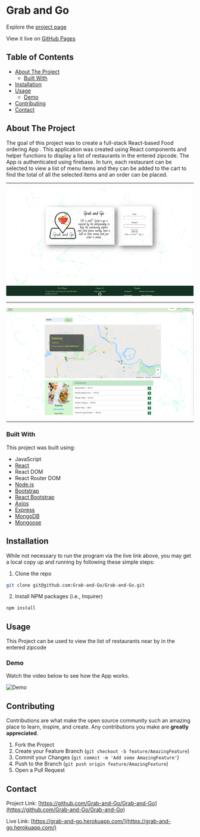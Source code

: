 # Grab and Go

Explore the [project page](https://github.com/Grab-and-Go/Grab-and-Go)

View it live on [GitHub Pages](https://grab-and-go.herokuapp.com/)

## Table of Contents

- [About The Project](#about-the-project)
  - [Built With](#built-with)
- [Installation](#installation)
- [Usage](#usage)
  - [Demo](#demo)
- [Contributing](#contributing)
- [Contact](#contact)

## About The Project

The goal of this project was to create a full-stack React-based Food ordering App . This application was created using React components and helper functions to display a list of restaurants in the entered zipcode. The App is authenticated using firebase. In turn, each restaurant can be selected to view a list of menu items and they can be added to the cart to find the total of all the selected items and an order can be placed.

<hr>

![Login Page](./client/public/images/Login.png)

<hr>

![Restaurant Page](./client/public/images/Restaurant.png)

<hr>

### Built With

This project was built using:

- JavaScript
- [React](https://reactjs.org/)
- React DOM
- React Router DOM
- [Node.js](https://nodejs.org/api/fs.html)
- [Bootstrap](https://getbootstrap.com/)
- [React Bootstrap](https://react-bootstrap.github.io/)
- [Axios](https://www.npmjs.com/package/axios)
- [Express](https://expressjs.com/)
- [MongoDB](https://www.mongodb.com/cloud/atlas)
- [Mongoose](https://mongoosejs.com/)

## Installation

While not necessary to run the program via the live link above, you may get a local copy up and running by following these simple steps:

1. Clone the repo

```sh
git clone git@github.com:Grab-and-Go/Grab-and-Go.git
```

2. Install NPM packages (i.e., Inquirer)

```sh
npm install
```

## Usage

This Project can be used to view the list of restaurants near by in the entered zipcode

### Demo

Watch the video below to see how the App works.

![Demo](./client/public/images/project3.gif)

## Contributing

Contributions are what make the open source community such an amazing place to learn, inspire, and create. Any contributions you make are **greatly appreciated**.

1. Fork the Project
2. Create your Feature Branch (`git checkout -b feature/AmazingFeature`)
3. Commit your Changes (`git commit -m 'Add some AmazingFeature'`)
4. Push to the Branch (`git push origin feature/AmazingFeature`)
5. Open a Pull Request

## Contact

Project Link: [https://github.com/Grab-and-Go/Grab-and-Go](https://github.com/Grab-and-Go/Grab-and-Go)

Live Link: [https://grab-and-go.herokuapp.com/](https://grab-and-go.herokuapp.com/)